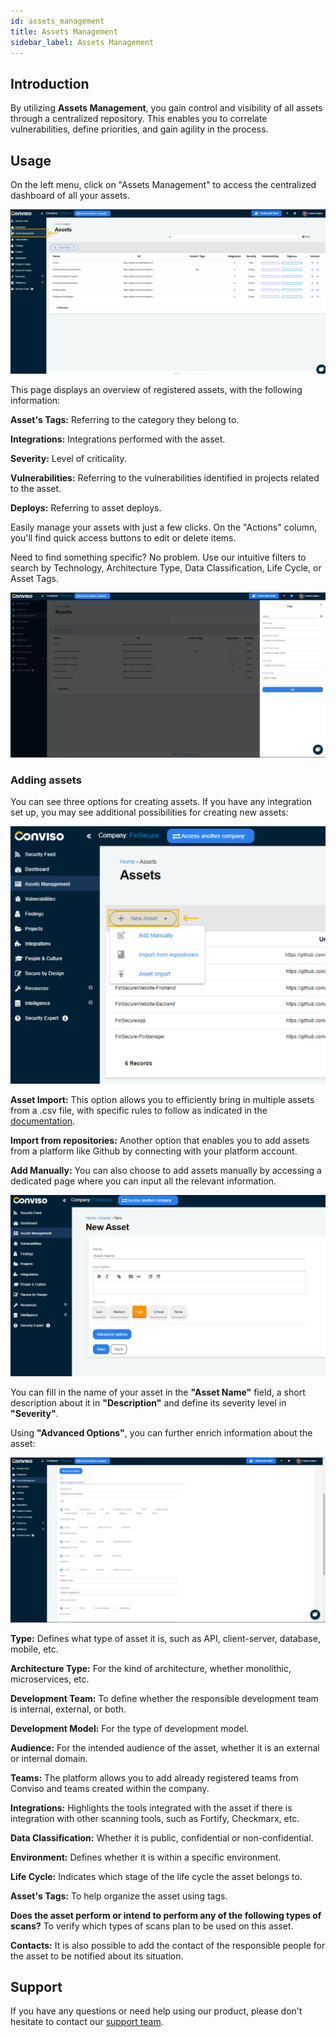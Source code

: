 ```yaml
---
id: assets_management
title: Assets Management
sidebar_label: Assets Management
---
```


## Introduction

By utilizing **Assets Management**, you gain control and visibility of all assets through a centralized repository. This enables you to correlate vulnerabilities, define priorities, and gain agility in the process.

## Usage

On the left menu, click on "Assets Management" to access the centralized dashboard of all your assets.

<div style={{textAlign: 'center'}}>

![img](../../static/img/assets_management-img1.png)

</div>

This page displays an overview of registered assets, with the following information:

**Asset's Tags:** Referring to the category they belong to.

**Integrations:** Integrations performed with the asset.

**Severity:** Level of criticality.

**Vulnerabilities:** Referring to the vulnerabilities identified in projects related to the asset.

**Deploys:** Referring to asset deploys.

Easily manage your assets with just a few clicks. On the "Actions" column, you'll find quick access buttons to edit or delete items. 

Need to find something specific? No problem. Use our intuitive filters to search by Technology, Architecture Type, Data Classification, Life Cycle, or Asset Tags.

<div style={{textAlign: 'center'}}>

![img](../../static/img/assets_management-img2.png)

</div>

### Adding assets

You can see three options for creating assets. If you have any integration set up, you may see additional possibilities for creating new assets:

<div style={{textAlign: 'center'}}>

![img](../../static/img/assets_management-img3.png)

</div>

**Asset Import:** This option allows you to efficiently bring in multiple assets from a .csv file, with specific rules to follow as indicated in the [documentation](../general/assets_import).

**Import from repositories:** Another option that enables you to add assets from a platform like Github by connecting with your platform account.

**Add Manually:** You can also choose to add assets manually by accessing a dedicated page where you can input all the relevant information.

<div style={{textAlign: 'center'}}>

![img](../../static/img/assets_management-img4.png)

</div>


You can fill in the name of your asset in the **"Asset Name"** field, a short description about it in **"Description"** and define its severity level in **"Severity"**.

Using **"Advanced Options"**, you can further enrich information about the asset:

<div style={{textAlign: 'center'}}>

![img](../../static/img/assets_management-img5.png)

</div>

**Type:** Defines what type of asset it is, such as API, client-server, database, mobile, etc.

**Architecture Type:** For the kind of architecture, whether monolithic, microservices, etc.

**Development Team:** To define whether the responsible development team is internal, external, or both.

**Development Model:** For the type of development model.

**Audience:** For the intended audience of the asset, whether it is an external or internal domain.

**Teams:** The platform allows you to add already registered teams from Conviso and teams created within the company.

**Integrations:** Highlights the tools integrated with the asset if there is integration with other scanning tools, such as Fortify, Checkmarx, etc.

**Data Classification:** Whether it is public, confidential or non-confidential.

**Environment:** Defines whether it is within a specific environment.

**Life Cycle:** Indicates which stage of the life cycle the asset belongs to.

**Asset's Tags:** To help organize the asset using tags.

**Does the asset perform or intend to perform any of the following types of scans?** To verify which types of scans plan to be used on this asset.

**Contacts:** It is also possible to add the contact of the responsible people for the asset to be notified about its situation.

## Support

If you have any questions or need help using our product, please don't hesitate to contact our [support team](mailto:support@convisoappsec.com).
